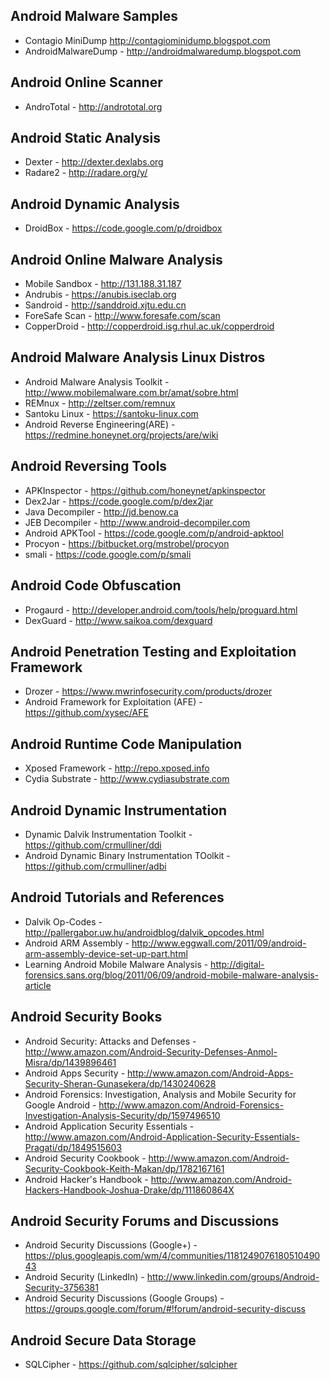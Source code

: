## Android Malware Samples
* Contagio MiniDump http://contagiominidump.blogspot.com
* AndroidMalwareDump - http://androidmalwaredump.blogspot.com 


## Android Online Scanner
* AndroTotal - http://andrototal.org


## Android Static Analysis
* Dexter - http://dexter.dexlabs.org
* Radare2 - http://radare.org/y/


## Android Dynamic Analysis
* DroidBox - https://code.google.com/p/droidbox


## Android Online Malware Analysis
* Mobile Sandbox - http://131.188.31.187
* Andrubis - https://anubis.iseclab.org
* Sandroid - http://sanddroid.xjtu.edu.cn
* ForeSafe Scan - http://www.foresafe.com/scan
* CopperDroid - http://copperdroid.isg.rhul.ac.uk/copperdroid


## Android Malware Analysis Linux Distros
* Android Malware Analysis Toolkit - http://www.mobilemalware.com.br/amat/sobre.html
* REMnux - http://zeltser.com/remnux
* Santoku Linux - https://santoku-linux.com
* Android Reverse Engineering(ARE) - https://redmine.honeynet.org/projects/are/wiki



## Android Reversing Tools
* APKInspector - https://github.com/honeynet/apkinspector
* Dex2Jar - https://code.google.com/p/dex2jar
* Java Decompiler - http://jd.benow.ca
* JEB Decompiler - http://www.android-decompiler.com
* Android APKTool - https://code.google.com/p/android-apktool
* Procyon - https://bitbucket.org/mstrobel/procyon
* smali - https://code.google.com/p/smali	


## Android Code Obfuscation
* Progaurd - http://developer.android.com/tools/help/proguard.html
* DexGuard - http://www.saikoa.com/dexguard


## Android Penetration Testing and Exploitation Framework
* Drozer - https://www.mwrinfosecurity.com/products/drozer
* Android Framework for Exploitation (AFE) - https://github.com/xysec/AFE


## Android Runtime Code Manipulation
* Xposed Framework - http://repo.xposed.info
* Cydia Substrate - http://www.cydiasubstrate.com


## Android Dynamic Instrumentation
* Dynamic Dalvik Instrumentation Toolkit - https://github.com/crmulliner/ddi
* Android Dynamic Binary Instrumentation TOolkit - https://github.com/crmulliner/adbi


## Android Tutorials and References
* Dalvik Op-Codes - http://pallergabor.uw.hu/androidblog/dalvik_opcodes.html
* Android ARM Assembly - http://www.eggwall.com/2011/09/android-arm-assembly-device-set-up-part.html
* Learning Android Mobile Malware Analysis - http://digital-forensics.sans.org/blog/2011/06/09/android-mobile-malware-analysis-article


## Android Security Books
* Android Security: Attacks and Defenses - http://www.amazon.com/Android-Security-Defenses-Anmol-Misra/dp/1439896461
* Android Apps Security - http://www.amazon.com/Android-Apps-Security-Sheran-Gunasekera/dp/1430240628
* Android Forensics: Investigation, Analysis and Mobile Security for Google Android - http://www.amazon.com/Android-Forensics-Investigation-Analysis-Security/dp/1597496510
* Android Application Security Essentials - http://www.amazon.com/Android-Application-Security-Essentials-Pragati/dp/1849515603
* Android Security Cookbook - http://www.amazon.com/Android-Security-Cookbook-Keith-Makan/dp/1782167161
* Android Hacker's Handbook - http://www.amazon.com/Android-Hackers-Handbook-Joshua-Drake/dp/111860864X


## Android Security Forums and Discussions
* Android Security Discussions (Google+) - https://plus.googleapis.com/wm/4/communities/118124907618051049043
* Android Security (LinkedIn) - http://www.linkedin.com/groups/Android-Security-3756381
* Android Security Discussions (Google Groups) - https://groups.google.com/forum/#!forum/android-security-discuss

## Android Secure Data Storage
* SQLCipher - https://github.com/sqlcipher/sqlcipher
